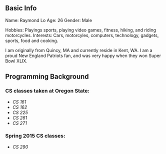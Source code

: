 ## **Basic Info**
Name: Raymond Lo
Age: 26
Gender: Male

Hobbies: Playings sports, playing video games, fitness, hiking, and riding motorcycles.
Interests: Cars, motorcyles, computers, technology, gadgets, sports, food and cooking.

I am originally from Quincy, MA and currently reside in Kent, WA. I am a proud New England Patriots fan, and was very happy when they won Super Bowl XLIX.

## **Programming Background**
### CS classes taken at Oregon State:
* *CS 161*
* *CS 162*
* *CS 225*
* *CS 261*
* *CS 271*

### Spring 2015 CS classes:
* *CS 290*
